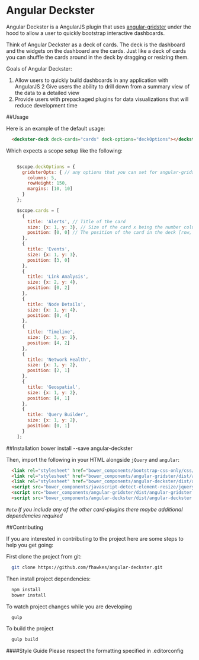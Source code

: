 Angular Deckster
==========================
Angular Deckster is a AngularJS plugin that uses [angular-gridster](http://manifestwebdesign.github.io/angular-gridster/) under the hood to allow a user to quickly bootstrap interactive dashboards.

Think of Angular Deckster as a deck of cards. The deck is the dashboard and the widgets on the dashboard are the cards. Just like a deck of cards you can shuffle
the cards around in the deck by dragging or resizing them.


Goals of Angular Deckster:

1. Allow users to quickly build dashboards in any application with AngularJS
2  Give users the ability to drill down from a summary view of the data to a detailed view
3. Provide users with prepackaged plugins for data visualizations that will reduce development time

##Usage

Here is an example of the default usage:

```html
  <deckster-deck deck-cards="cards" deck-options="deckOptions"></deckster-deck>
```

Which expects a scope setup like the following:

``` javascript

    $scope.deckOptions = {
      gridsterOpts: { // any options that you can set for angular-gridster (see:  http://manifestwebdesign.github.io/angular-gridster/)
        columns: 5,
        rowHeight: 150,
        margins: [10, 10]
      }
    };

    $scope.cards = [
      {
        title: 'Alerts', // Title of the card
        size: {x: 1, y: 3}, // Size of the card x being the number columns in deck and y being the number of rows in the deck
        position: [0, 0] // The position of the card in the deck [row, column]
      },
      {
        title: 'Events',
        size: {x: 1, y: 3},
        position: [3, 0]
      },
      {
        title: 'Link Analysis',
        size: {x: 2, y: 4},
        position: [0, 2]
      },
      {
        title: 'Node Details',
        size: {x: 1, y: 4},
        position: [0, 4]
      },
      {
        title: 'Timeline',
        size: {x: 3, y: 2},
        position: [4, 2]
      },
      {
        title: 'Network Health',
        size: {x: 1, y: 2},
        position: [2, 1]
      },
      {
        title: 'Geospatial',
        size: {x: 1, y: 2},
        position: [4, 1]
      },
      {
        title: 'Query Builder',
        size: {x: 1, y: 2},
        position: [0, 1]
      }
    ];
```

##Installation
        bower install --save angular-deckster

Then, import the following in your HTML alongside `jQuery` and `angular`:
```html
  <link rel="stylesheet" href="bower_components/bootstrap-css-only/css/bootstrap.min.css" />
  <link rel="stylesheet" href="bower_components/angular-gridster/dist/angular-gridster.min.css" />
  <link rel="stylesheet" href="bower_components/angular-deckster/dist/angular-deckster.min.css" />
  <script src="bower_components/javascript-detect-element-resize/jquery.resize.js"></script>
  <script src="bower_components/angular-gridster/dist/angular-gridster.min.js"></script>
  <script src="bower_components/angular-deckster/dist/angular-deckster.js"></script>
```

*`Note` If you include any of the other card-plugins there maybe additional dependencies required*


##Contributing

If you are interested in contributing to the project here are some steps to help you get going:

First clone the project from git:
```bash
  git clone https://github.com/fhawkes/angular-deckster.git
```

Then install project dependencies:
```bash
  npm install
  bower install
```

To watch project changes while you are developing
```bash
  gulp
```

To build the project
```bash
  gulp build
```

####Style Guide
Please respect the formatting specified in .editorconfig
